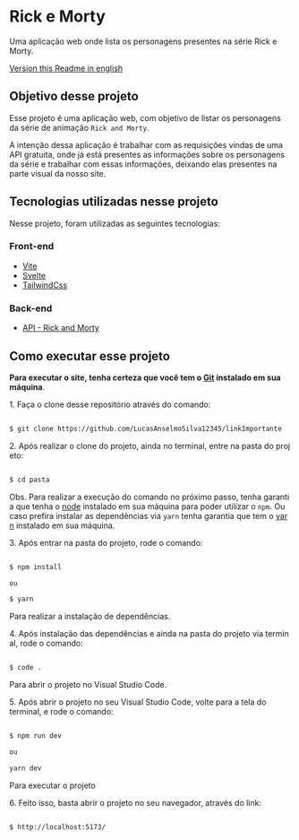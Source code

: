 # Rick e Morty

Uma aplicação web onde lista os personagens presentes na série Rick e Morty.

[Version this Readme in english](https://github.com/LucasAnselmoSilva12345/svelte_RickAndMorty/blob/master/README-en.md)

## Objetivo desse projeto
Esse projeto é uma aplicação web, com objetivo de listar os personagens da série de animação `Rick and Morty`.

A intenção dessa aplicação é trabalhar com as requisições vindas de uma API gratuita, onde já está presentes as informações sobre os personagens da série e trabalhar com essas informações, deixando elas presentes na parte visual da nosso site.

## Tecnologias utilizadas nesse projeto

Nesse projeto, foram utilizadas as seguintes tecnologias:

### Front-end
- [Vite](https://vitejs.dev/)
- [Svelte](https://svelte.dev/)
- [TailwindCss](https://tailwindcss.com/)

### Back-end

- [API - Rick and Morty](https://rickandmortyapi.com/)

## Como executar esse projeto

**Para executar o site, tenha certeza que você tem o [Git](https://git-scm.com/) instalado em sua máquina**.

1. Faça o clone desse repositório através do comando:

```sh

$ git clone https://github.com/LucasAnselmoSilva12345/linkImportante

```

2. Após realizar o clone do projeto, ainda no terminal, entre na pasta do projeto:

```sh

$ cd pasta

```

Obs. Para realizar a execução do comando no próximo passo, tenha garantia que tenha o [node](https://nodejs.org/en/) instalado em sua máquina para poder utilizar o `npm`. Ou caso prefira instalar as dependências via `yarn` tenha garantia que tem o [yarn](https://yarnpkg.com/) instalado em sua máquina.

3. Após entrar na pasta do projeto, rode o comando:

```sh

$ npm install

ou

$ yarn

```

Para realizar a instalação de dependências.

4. Após instalação das dependências e ainda na pasta do projeto via terminal, rode o comando:

```sh

$ code .

```

Para abrir o projeto no Visual Studio Code.

5. Após abrir o projeto no seu Visual Studio Code, volte para a tela do terminal, e rode o comando:

```sh

$ npm run dev

ou

yarn dev

```

Para executar o projeto

6. Feito isso, basta abrir o projeto no seu navegador, através do link:

```sh

$ http://localhost:5173/

```
